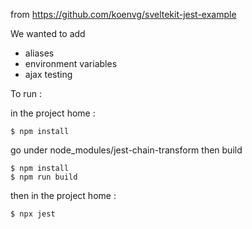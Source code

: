 from https://github.com/koenvg/sveltekit-jest-example

We wanted to add 
* aliases 
* environment variables
* ajax testing

To run :

in the project home :

```shell
$ npm install
```

go under node_modules/jest-chain-transform then build

```shell
$ npm install
$ npm run build
```

then in the project home : 

```shell
$ npx jest
```